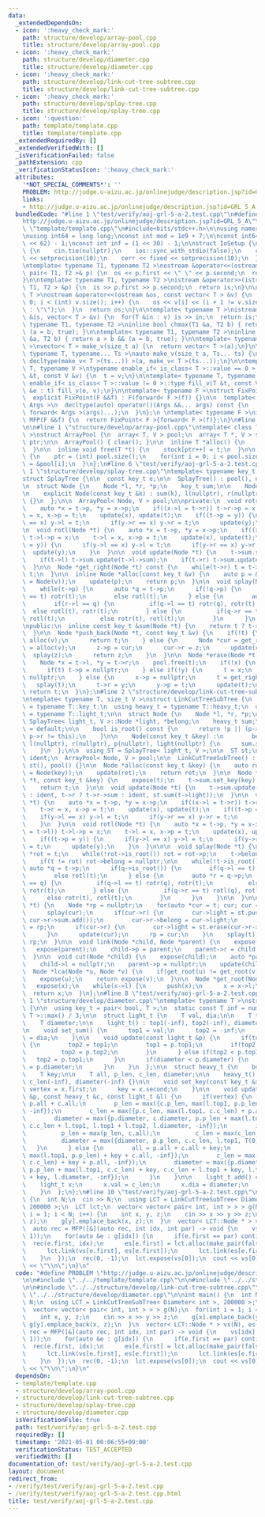 ```yaml
---
data:
  _extendedDependsOn:
  - icon: ':heavy_check_mark:'
    path: structure/develop/array-pool.cpp
    title: structure/develop/array-pool.cpp
  - icon: ':heavy_check_mark:'
    path: structure/develop/diameter.cpp
    title: structure/develop/diameter.cpp
  - icon: ':heavy_check_mark:'
    path: structure/develop/link-cut-tree-subtree.cpp
    title: structure/develop/link-cut-tree-subtree.cpp
  - icon: ':heavy_check_mark:'
    path: structure/develop/splay-tree.cpp
    title: structure/develop/splay-tree.cpp
  - icon: ':question:'
    path: template/template.cpp
    title: template/template.cpp
  _extendedRequiredBy: []
  _extendedVerifiedWith: []
  _isVerificationFailed: false
  _pathExtension: cpp
  _verificationStatusIcon: ':heavy_check_mark:'
  attributes:
    '*NOT_SPECIAL_COMMENTS*': ''
    PROBLEM: http://judge.u-aizu.ac.jp/onlinejudge/description.jsp?id=GRL_5_A
    links:
    - http://judge.u-aizu.ac.jp/onlinejudge/description.jsp?id=GRL_5_A
  bundledCode: "#line 1 \"test/verify/aoj-grl-5-a-2.test.cpp\"\n#define PROBLEM \"\
    http://judge.u-aizu.ac.jp/onlinejudge/description.jsp?id=GRL_5_A\"\n\n#line 1\
    \ \"template/template.cpp\"\n#include<bits/stdc++.h>\n\nusing namespace std;\n\
    \nusing int64 = long long;\nconst int mod = 1e9 + 7;\n\nconst int64 infll = (1LL\
    \ << 62) - 1;\nconst int inf = (1 << 30) - 1;\n\nstruct IoSetup {\n  IoSetup()\
    \ {\n    cin.tie(nullptr);\n    ios::sync_with_stdio(false);\n    cout << fixed\
    \ << setprecision(10);\n    cerr << fixed << setprecision(10);\n  }\n} iosetup;\n\
    \ntemplate< typename T1, typename T2 >\nostream &operator<<(ostream &os, const\
    \ pair< T1, T2 >& p) {\n  os << p.first << \" \" << p.second;\n  return os;\n\
    }\n\ntemplate< typename T1, typename T2 >\nistream &operator>>(istream &is, pair<\
    \ T1, T2 > &p) {\n  is >> p.first >> p.second;\n  return is;\n}\n\ntemplate< typename\
    \ T >\nostream &operator<<(ostream &os, const vector< T > &v) {\n  for(int i =\
    \ 0; i < (int) v.size(); i++) {\n    os << v[i] << (i + 1 != v.size() ? \" \"\
    \ : \"\");\n  }\n  return os;\n}\n\ntemplate< typename T >\nistream &operator>>(istream\
    \ &is, vector< T > &v) {\n  for(T &in : v) is >> in;\n  return is;\n}\n\ntemplate<\
    \ typename T1, typename T2 >\ninline bool chmax(T1 &a, T2 b) { return a < b &&\
    \ (a = b, true); }\n\ntemplate< typename T1, typename T2 >\ninline bool chmin(T1\
    \ &a, T2 b) { return a > b && (a = b, true); }\n\ntemplate< typename T = int64\
    \ >\nvector< T > make_v(size_t a) {\n  return vector< T >(a);\n}\n\ntemplate<\
    \ typename T, typename... Ts >\nauto make_v(size_t a, Ts... ts) {\n  return vector<\
    \ decltype(make_v< T >(ts...)) >(a, make_v< T >(ts...));\n}\n\ntemplate< typename\
    \ T, typename V >\ntypename enable_if< is_class< T >::value == 0 >::type fill_v(T\
    \ &t, const V &v) {\n  t = v;\n}\n\ntemplate< typename T, typename V >\ntypename\
    \ enable_if< is_class< T >::value != 0 >::type fill_v(T &t, const V &v) {\n  for(auto\
    \ &e : t) fill_v(e, v);\n}\n\ntemplate< typename F >\nstruct FixPoint : F {\n\
    \  explicit FixPoint(F &&f) : F(forward< F >(f)) {}\n\n  template< typename...\
    \ Args >\n  decltype(auto) operator()(Args &&... args) const {\n    return F::operator()(*this,\
    \ forward< Args >(args)...);\n  }\n};\n \ntemplate< typename F >\ninline decltype(auto)\
    \ MFP(F &&f) {\n  return FixPoint< F >{forward< F >(f)};\n}\n#line 4 \"test/verify/aoj-grl-5-a-2.test.cpp\"\
    \n\n#line 1 \"structure/develop/array-pool.cpp\"\ntemplate< class T, size_t V\
    \ >\nstruct ArrayPool {\n  array< T, V > pool;\n  array< T *, V > stock;\n  int\
    \ ptr;\n\n  ArrayPool() { clear(); }\n\n  inline T *alloc() {\n    return stock[--ptr];\n\
    \  }\n\n  inline void free(T *t) {\n    stock[ptr++] = t;\n  }\n\n  void clear()\
    \ {\n    ptr = (int) pool.size();\n    for(int i = 0; i < pool.size(); i++) stock[i]\
    \ = &pool[i];\n  }\n};\n#line 6 \"test/verify/aoj-grl-5-a-2.test.cpp\"\n\n#line\
    \ 1 \"structure/develop/splay-tree.cpp\"\ntemplate< typename key_t, size_t V >\n\
    struct SplayTree {\n\n  const key_t e;\n\n  SplayTree() : pool(), e(key_t()) {}\n\
    \n  struct Node {\n    Node *l, *r, *p;\n    key_t sum;\n\n    Node() = default;\n\
    \n    explicit Node(const key_t &k) : sum(k), l(nullptr), r(nullptr), p(nullptr)\
    \ {}\n  };\n\n  ArrayPool< Node, V > pool;\n\nprivate:\n  void rotr(Node *t) {\n\
    \    auto *x = t->p, *y = x->p;\n    if((x->l = t->r)) t->r->p = x;\n    t->r\
    \ = x, x->p = t;\n    update(x), update(t);\n    if((t->p = y)) {\n      if(y->l\
    \ == x) y->l = t;\n      if(y->r == x) y->r = t;\n      update(y);\n    }\n  }\n\
    \n  void rotl(Node *t) {\n    auto *x = t->p, *y = x->p;\n    if((x->r = t->l))\
    \ t->l->p = x;\n    t->l = x, x->p = t;\n    update(x), update(t);\n    if((t->p\
    \ = y)) {\n      if(y->l == x) y->l = t;\n      if(y->r == x) y->r = t;\n    \
    \  update(y);\n    }\n  }\n\n  void update(Node *t) {\n    t->sum.set_sum();\n\
    \    if(t->l) t->sum.update(t->l->sum);\n    if(t->r) t->sum.update(t->r->sum);\n\
    \  }\n\n  Node *get_right(Node *t) const {\n    while(t->r) t = t->r;\n    return\
    \ t;\n  }\n\n  inline Node *alloc(const key_t &v) {\n    auto p = &(*pool.alloc()\
    \ = Node(v));\n    update(p);\n    return p;\n  }\n\n  void splay(Node *t) {\n\
    \    while(t->p) {\n      auto *q = t->p;\n      if(!q->p) {\n        if(q->l\
    \ == t) rotr(t);\n        else rotl(t);\n      } else {\n        auto *r = q->p;\n\
    \        if(r->l == q) {\n          if(q->l == t) rotr(q), rotr(t);\n        \
    \  else rotl(t), rotr(t);\n        } else {\n          if(q->r == t) rotl(q),\
    \ rotl(t);\n          else rotr(t), rotl(t);\n        }\n      }\n    }\n  }\n\
    \npublic:\n  inline const key_t &sum(Node *t) {\n    return t ? t->sum : e;\n\
    \  }\n\n  Node *push_back(Node *t, const key_t &v) {\n    if(!t) {\n      t =\
    \ alloc(v);\n      return t;\n    } else {\n      Node *cur = get_right(t), *z\
    \ = alloc(v);\n      z->p = cur;\n      cur->r = z;\n      update(cur);\n    \
    \  splay(z);\n      return z;\n    }\n  }\n\n  Node *erase(Node *t) {\n    splay(t);\n\
    \    Node *x = t->l, *y = t->r;\n    pool.free(t);\n    if(!x) {\n      t = y;\n\
    \      if(t) t->p = nullptr;\n    } else if(!y) {\n      t = x;\n      t->p =\
    \ nullptr;\n    } else {\n      x->p = nullptr;\n      t = get_right(x);\n   \
    \   splay(t);\n      t->r = y;\n      y->p = t;\n      update(t);\n    }\n   \
    \ return t;\n  }\n};\n#line 2 \"structure/develop/link-cut-tree-subtree.cpp\"\n\
    \ntemplate< typename T, size_t V >\nstruct LinkCutTreeSubTree {\n  using key_t\
    \ = typename T::key_t;\n  using heavy_t = typename T::heavy_t;\n  using light_t\
    \ = typename T::light_t;\n\n  struct Node {\n    Node *l, *r, *p;\n\n    typename\
    \ SplayTree< light_t, V >::Node *light, *belong;\n    heavy_t sum;\n\n    Node()\
    \ = default;\n\n    bool is_root() const {\n      return !p || (p->l != this &&\
    \ p->r != this);\n    }\n\n    Node(const key_t &key) :\n        belong(nullptr),\
    \ l(nullptr), r(nullptr), p(nullptr), light(nullptr) {\n      sum.set_key(key);\n\
    \    }\n  };\n\n  using ST = SplayTree< light_t, V >;\n\n  ST st;\n  const heavy_t\
    \ ident;\n  ArrayPool< Node, V > pool;\n\n  LinkCutTreeSubTree() : ident(heavy_t()),\
    \ st(), pool() {}\n\n  Node *alloc(const key_t &key) {\n    auto ret = &(*pool.alloc()\
    \ = Node(key));\n    update(ret);\n    return ret;\n  }\n\n  Node *set_key(Node\
    \ *t, const key_t &key) {\n    expose(t);\n    t->sum.set_key(key);\n    update(t);\n\
    \    return t;\n  }\n\n  void update(Node *t) {\n    t->sum.update(t->l ? t->l->sum\
    \ : ident, t->r ? t->r->sum : ident, st.sum(t->light));\n  }\n\n  void rotr(Node\
    \ *t) {\n    auto *x = t->p, *y = x->p;\n    if((x->l = t->r)) t->r->p = x;\n\
    \    t->r = x, x->p = t;\n    update(x), update(t);\n    if((t->p = y)) {\n  \
    \    if(y->l == x) y->l = t;\n      if(y->r == x) y->r = t;\n      update(y);\n\
    \    }\n  }\n\n  void rotl(Node *t) {\n    auto *x = t->p, *y = x->p;\n    if((x->r\
    \ = t->l)) t->l->p = x;\n    t->l = x, x->p = t;\n    update(x), update(t);\n\
    \    if((t->p = y)) {\n      if(y->l == x) y->l = t;\n      if(y->r == x) y->r\
    \ = t;\n      update(y);\n    }\n  }\n\n\n  void splay(Node *t) {\n\n    Node\
    \ *rot = t;\n    while(!rot->is_root()) rot = rot->p;\n    t->belong = rot->belong;\n\
    \    if(t != rot) rot->belong = nullptr;\n\n    while(!t->is_root()) {\n     \
    \ auto *q = t->p;\n      if(q->is_root()) {\n        if(q->l == t) rotr(t);\n\
    \        else rotl(t);\n      } else {\n        auto *r = q->p;\n        if(r->l\
    \ == q) {\n          if(q->l == t) rotr(q), rotr(t);\n          else rotl(t),\
    \ rotr(t);\n        } else {\n          if(q->r == t) rotl(q), rotl(t);\n    \
    \      else rotr(t), rotl(t);\n        }\n      }\n    }\n\n  }\n\n\n  Node *expose(Node\
    \ *t) {\n    Node *rp = nullptr;\n    for(auto *cur = t; cur; cur = cur->p) {\n\
    \      splay(cur);\n      if(cur->r) {\n        cur->light = st.push_back(cur->light,\
    \ cur->r->sum.add());\n        cur->r->belong = cur->light;\n      }\n      cur->r\
    \ = rp;\n      if(cur->r) {\n        cur->light = st.erase(cur->r->belong);\n\
    \      }\n      update(cur);\n      rp = cur;\n    }\n    splay(t);\n    return\
    \ rp;\n  }\n\n  void link(Node *child, Node *parent) {\n    expose(child);\n \
    \   expose(parent);\n    child->p = parent;\n    parent->r = child;\n    update(parent);\n\
    \  }\n\n  void cut(Node *child) {\n    expose(child);\n    auto *parent = child->l;\n\
    \    child->l = nullptr;\n    parent->p = nullptr;\n    update(child);\n  }\n\n\
    \  Node *lca(Node *u, Node *v) {\n    if(get_root(u) != get_root(v)) return nullptr;\n\
    \    expose(u);\n    return expose(v);\n  }\n\n  Node *get_root(Node *x) {\n \
    \   expose(x);\n    while(x->l) {\n      push(x);\n      x = x->l;\n    }\n  \
    \  return x;\n  }\n};\n#line 8 \"test/verify/aoj-grl-5-a-2.test.cpp\"\n\n#line\
    \ 1 \"structure/develop/diameter.cpp\"\ntemplate< typename T >\nstruct Diameter\
    \ {\n\n  using key_t = pair< bool, T >;\n  static const T inf = numeric_limits<\
    \ T >::max() / 3;\n\n  struct light_t {\n    T val, dia;\n\n    T top1, top2;\n\
    \    T diameter;\n\n    light_t() : top1(-inf), top2(-inf), diameter(-inf) {}\n\
    \n    void set_sum() {\n      top1 = val;\n      top2 = -inf;\n      diameter\
    \ = dia;\n    }\n\n    void update(const light_t &p) {\n      if(top1 < p.top1)\
    \ {\n        top2 = top1;\n        top1 = p.top1;\n        if(top2 < p.top2) {\n\
    \          top2 = p.top2;\n        }\n      } else if(top2 < p.top1) {\n     \
    \   top2 = p.top1;\n      }\n      if(diameter < p.diameter) {\n        diameter\
    \ = p.diameter;\n      }\n    }\n  };\n\n  struct heavy_t {\n    bool vertex;\n\
    \    T key;\n\n    T all, p_len, c_len, diameter;\n\n    heavy_t() : all(0), p_len(-inf),\
    \ c_len(-inf), diameter(-inf) {}\n\n    void set_key(const key_t &x) {\n     \
    \ vertex = x.first;\n      key = x.second;\n    }\n\n    void update(const heavy_t\
    \ &p, const heavy_t &c, const light_t &l) {\n      if(vertex) {\n        all =\
    \ p.all + c.all;\n        p_len = max({c.p_len, max(l.top1, p.p_len) + c.all,\
    \ -inf});\n        c_len = max({p.c_len, max(l.top1, c.c_len) + p.all, -inf});\n\
    \        diameter = max({p.diameter, c.diameter, p.p_len + max(l.top1, c.c_len),\
    \ c.c_len + l.top1, l.top1 + l.top2, l.diameter, -inf});\n        if(key) {\n\
    \          p_len = max(p_len, c.all);\n          c_len = max(c_len, p.all);\n\
    \          diameter = max({diameter, p.p_len, c.c_len, l.top1, T(0)});\n     \
    \   }\n      } else {\n        all = p.all + c.all + key;\n        p_len = max({c.p_len,\
    \ max(l.top1, p.p_len) + key + c.all, -inf});\n        c_len = max({p.c_len, max(l.top1,\
    \ c.c_len) + key + p.all, -inf});\n        diameter = max({p.diameter, c.diameter,\
    \ p.p_len + max(l.top1, c.c_len) + key, c.c_len + l.top1 + key, l.top1 + l.top2\
    \ + key, l.diameter, -inf});\n      }\n    }\n\n    light_t add() const {\n  \
    \    light_t x;\n      x.val = c_len;\n      x.dia = diameter;\n      return x;\n\
    \    }\n  };\n};\n#line 10 \"test/verify/aoj-grl-5-a-2.test.cpp\"\n\nint main()\
    \ {\n  int N;\n  cin >> N;\n  using LCT = LinkCutTreeSubTree< Diameter< int >,\
    \ 200000 >;\n  LCT lct;\n  vector< vector< pair< int, int > > > g(N);\n  for(int\
    \ i = 1; i < N; i++) {\n    int x, y, z;\n    cin >> x >> y >> z;\n    g[x].emplace_back(y,\
    \ z);\n    g[y].emplace_back(x, z);\n  }\n  vector< LCT::Node * > vs(N), es(N);\n\
    \  auto rec = MFP([&](auto rec, int idx, int par) -> void {\n    vs[idx] = lct.alloc(make_pair(true,\
    \ 1));\n    for(auto &e : g[idx]) {\n      if(e.first == par) continue;\n    \
    \  rec(e.first, idx);\n      es[e.first] = lct.alloc(make_pair(false, e.second));\n\
    \      lct.link(vs[e.first], es[e.first]);\n      lct.link(es[e.first], vs[idx]);\n\
    \    }\n  });\n  rec(0, -1);\n  lct.expose(vs[0]);\n  cout << vs[0]->sum.diameter\
    \ << \"\\n\";\n}\n"
  code: "#define PROBLEM \"http://judge.u-aizu.ac.jp/onlinejudge/description.jsp?id=GRL_5_A\"\
    \n\n#include \"../../template/template.cpp\"\n\n#include \"../../structure/develop/array-pool.cpp\"\
    \n\n#include \"../../structure/develop/link-cut-tree-subtree.cpp\"\n\n#include\
    \ \"../../structure/develop/diameter.cpp\"\n\nint main() {\n  int N;\n  cin >>\
    \ N;\n  using LCT = LinkCutTreeSubTree< Diameter< int >, 200000 >;\n  LCT lct;\n\
    \  vector< vector< pair< int, int > > > g(N);\n  for(int i = 1; i < N; i++) {\n\
    \    int x, y, z;\n    cin >> x >> y >> z;\n    g[x].emplace_back(y, z);\n   \
    \ g[y].emplace_back(x, z);\n  }\n  vector< LCT::Node * > vs(N), es(N);\n  auto\
    \ rec = MFP([&](auto rec, int idx, int par) -> void {\n    vs[idx] = lct.alloc(make_pair(true,\
    \ 1));\n    for(auto &e : g[idx]) {\n      if(e.first == par) continue;\n    \
    \  rec(e.first, idx);\n      es[e.first] = lct.alloc(make_pair(false, e.second));\n\
    \      lct.link(vs[e.first], es[e.first]);\n      lct.link(es[e.first], vs[idx]);\n\
    \    }\n  });\n  rec(0, -1);\n  lct.expose(vs[0]);\n  cout << vs[0]->sum.diameter\
    \ << \"\\n\";\n}\n"
  dependsOn:
  - template/template.cpp
  - structure/develop/array-pool.cpp
  - structure/develop/link-cut-tree-subtree.cpp
  - structure/develop/splay-tree.cpp
  - structure/develop/diameter.cpp
  isVerificationFile: true
  path: test/verify/aoj-grl-5-a-2.test.cpp
  requiredBy: []
  timestamp: '2021-05-01 00:06:55+09:00'
  verificationStatus: TEST_ACCEPTED
  verifiedWith: []
documentation_of: test/verify/aoj-grl-5-a-2.test.cpp
layout: document
redirect_from:
- /verify/test/verify/aoj-grl-5-a-2.test.cpp
- /verify/test/verify/aoj-grl-5-a-2.test.cpp.html
title: test/verify/aoj-grl-5-a-2.test.cpp
---
```

